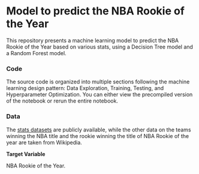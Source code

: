 # Model to predict the NBA Rookie of the Year

This repository presents a machine learning model to predict the NBA Rookie of the Year based on various stats, using a Decision Tree model and a Random Forest model.

### Code

The source code is organized into multiple sections following the machine learning design pattern: Data Exploration, Training, Testing, and Hyperparameter Optimization. You can either view the precompiled version of the notebook or rerun the entire notebook.

### Data

The [stats datasets](https://www.kaggle.com/datasets/kelanwu/rookie-of-the-year-stats) are publicly available, while the other data on the teams winning the NBA title and the rookie winning the title of NBA Rookie of the year are taken from Wikipedia.

**Target Variable**

NBA Rookie of the Year.

